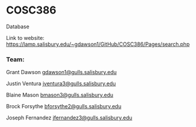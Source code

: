 # COSC386

Database

Link to website:
https://lamp.salisbury.edu/~gdawson1/GitHub/COSC386/Pages/search.php

### Team:

Grant Dawson gdawson1@gulls.salisbury.edu

Justin Ventura jventura3@gulls.salisbury.edu

Blaine Mason bmason3@gulls.salisbury.edu

Brock Forsythe bforsythe2@gulls.salisbury.edu

Joseph Fernandez jfernandez3@gulls.salisbury.edu
<enter name and email>

